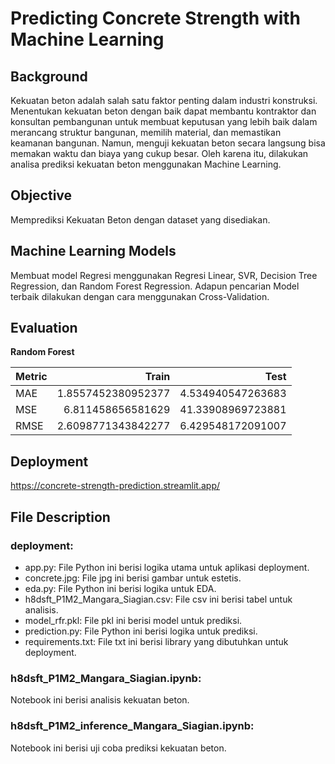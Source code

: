 # Predicting Concrete Strength with Machine Learning

## Background

Kekuatan beton adalah salah satu faktor penting dalam industri konstruksi. Menentukan kekuatan beton dengan baik dapat membantu kontraktor dan konsultan pembangunan untuk membuat keputusan yang lebih baik dalam merancang struktur bangunan, memilih material, dan memastikan keamanan bangunan. Namun, menguji kekuatan beton secara langsung bisa memakan waktu dan biaya yang cukup besar. Oleh karena itu, dilakukan analisa prediksi kekuatan beton menggunakan Machine Learning.

## Objective

Memprediksi Kekuatan Beton dengan dataset yang disediakan.

## Machine Learning Models

Membuat model Regresi menggunakan Regresi Linear, SVR, Decision Tree Regression, dan Random Forest Regression. Adapun pencarian Model terbaik dilakukan dengan cara menggunakan Cross-Validation.

## Evaluation

**Random Forest**

|  Metric  |        Train        |        Test        |
|:---------|--------------------:|-------------------:|
| MAE      |  1.8557452380952377 |  4.534940547263683 |
| MSE      |   6.811458656581629 |  41.33908969723881 |
| RMSE     |  2.6098771343842277 |  6.429548172091007 |

## Deployment

https://concrete-strength-prediction.streamlit.app/

## File Description

### deployment:

* app.py: File Python ini berisi logika utama untuk aplikasi deployment.
* concrete.jpg: File jpg ini berisi gambar untuk estetis.
* eda.py: File Python ini berisi logika untuk EDA.
* h8dsft_P1M2_Mangara_Siagian.csv: File csv ini berisi tabel untuk analisis.
* model_rfr.pkl: File pkl ini berisi model untuk prediksi.
* prediction.py: File Python ini berisi logika untuk prediksi.
* requirements.txt: File txt ini berisi library yang dibutuhkan untuk deployment.
  
### h8dsft_P1M2_Mangara_Siagian.ipynb: 

Notebook ini berisi analisis kekuatan beton.

### h8dsft_P1M2_inference_Mangara_Siagian.ipynb: 

Notebook ini berisi uji coba prediksi kekuatan beton.
